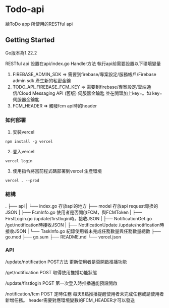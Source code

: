 # Todo-api
給ToDo app 所使用的RESTful api

## Getting Started
Go版本為1.22.2

RESTful api 設置在api/index.go Handler方法
執行api前需要設置以下環境變量

1. FIREBASE_ADMIN_SDK => 需要到firebase/專案設定/服務帳戶/Firebase admin sdk 產生新的私密金鑰
2. TODO_API_FIREBASE_FCM_KEY => 需要到firebase/專案設定/雲端通信/Cloud Messaging API (舊版) 伺服器金鑰匙 並在開頭加上key=。如 key=伺服器金鑰匙
3. FCM_HEADER => 觸發fcm api時的header

### 如何部署

1. 安裝vercel
```
npm install -g vercel
```

2. 登入vercel 
```
vercel login
```
3. 使用指令將當前程式碼部署到vercel 生產環境
```
vercel . --prod
```


### 結構

.
├── api
|   └── index.go   存放api的地方
├── model    存放api request專換的JSON
|   ├── FcmInfo.go  使用者是否開啟FCM，與FCMToken
|   ├── FirstLogin.go  /update/firstlogin時，接收JSON
|   ├── NotificationGet.go  /get/notification時接收JSON
|   ├── NotificationUpdate  /update/notification時接收JSON
|   └── TaskInfo.go  紀錄使用者未完成任務數量與任務數量總數
├── go.mod
├── go.sum
├── README.md
└── vercel.json

### API

/update/notification
POST方法
更新使用者是否開啟推播功能

/get/notification
POST
取得使用推播功能狀態

/update/firstlogin
POST
第一次登入時推播通能預設開啟

/notification/fcm
POST
定時任務 每天8點推播提醒使用者未完成任務或請使用者新增任務。
header需要對應環境變數的FCM_HEADER才可以發送


